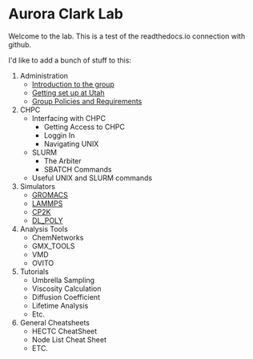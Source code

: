 # Aurora Clark Lab

Welcome to the lab. This is a test of the readthedocs.io connection with github.

I'd like to add a bunch of stuff to this:

1. Administration
    - [Introduction to the group](./administration/introduction.md)
    - [Getting set up at Utah](./administration/setup.md)
    - [Group Policies and Requirements](./administration/group_requirements)
2. CHPC
    - Interfacing with CHPC
        - Getting Access to CHPC
        - Loggin In
        - Navigating UNIX
    - SLURM
        - The Arbiter
        - SBATCH Commands
    - Useful UNIX and SLURM commands
3. Simulators
    - [GROMACS](./simulators/gromacs.md)
    - [LAMMPS](./simulators/lammps.md)
    - [CP2K](./simulators/cp2k.md)
    - [DL_POLY](./simulators/dl_poly.md)
4. Analysis Tools
    - ChemNetworks
    - GMX_TOOLS
    - VMD
    - OVITO
5. Tutorials
    - Umbrella Sampling
    - Viscosity Calculation
    - Diffusion Coefficient
    - Lifetime Analysis
    - Etc.
6. General Cheatsheets
    - HECTC CheatSheet
    - Node List Cheat Sheet
    - ETC.
